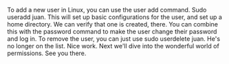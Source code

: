 To add a new user in Linux, you can use the user add command. Sudo useradd juan.
This will set up basic configurations for the user, and set up a home directory.
We can verify that one is created, there. You can combine this with the password
command to make the user change their password and log in. To remove the user,
you can just use sudo userdelete juan. He's no longer on the list. Nice work.
Next we'll dive into the wonderful world of permissions. See you there.
